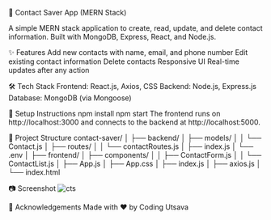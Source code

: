 📇 Contact Saver App (MERN Stack)

A simple MERN stack application to create, read, update, and delete contact information. Built with MongoDB, Express, React, and Node.js.

✨ Features
Add new contacts with name, email, and phone number
Edit existing contact information
Delete contacts
Responsive UI
Real-time updates after any action

🛠 Tech Stack
Frontend: React.js, Axios, CSS
Backend: Node.js, Express.js
Database: MongoDB (via Mongoose)

🔧 Setup Instructions
npm install
npm start
The frontend runs on http://localhost:3000 and connects to the backend at http://localhost:5000.

📁 Project Structure
contact-saver/
│
├── backend/
│   ├── models/
│   │   └── Contact.js
│   ├── routes/
│   │   └── contactRoutes.js
│   ├── index.js
│   └── .env
│
├── frontend/
│   ├── components/
│   │   ├── ContactForm.js
│   │   └── ContactList.js
│   ├── App.js
│   ├── App.css
│   ├── index.js
│   ├── axios.js
│   └── index.html

📷 Screenshot
![cts](https://github.com/user-attachments/assets/6885ecbc-f9a8-48c0-bb1e-6e4fee129977)

🙌 Acknowledgements
Made with ❤️ by Coding Utsava




